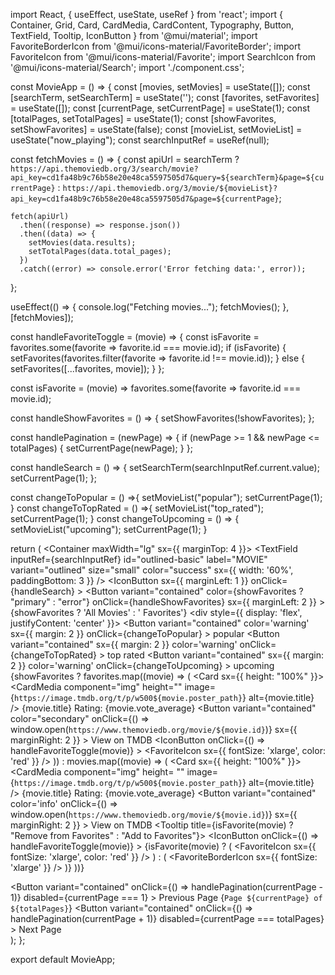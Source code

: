 import React, { useEffect, useState, useRef } from 'react';
import {
  Container,
  Grid,
  Card,
  CardMedia,
  CardContent,
  Typography,
  Button,
  TextField,
  Tooltip,
  IconButton
} from '@mui/material';
import FavoriteBorderIcon from '@mui/icons-material/FavoriteBorder';
import FavoriteIcon from '@mui/icons-material/Favorite';
import SearchIcon from '@mui/icons-material/Search';
import './component.css';

const MovieApp = () => {
  const [movies, setMovies] = useState([]);
  const [searchTerm, setSearchTerm] = useState('');
  const [favorites, setFavorites] = useState([]);
  const [currentPage, setCurrentPage] = useState(1);
  const [totalPages, setTotalPages] = useState(1);
  const [showFavorites, setShowFavorites] = useState(false);
  const [movieList, setMovieList] = useState("now_playing");
  const searchInputRef = useRef(null);

  const fetchMovies = () => {
    const apiUrl = searchTerm
      ? `https://api.themoviedb.org/3/search/movie?api_key=cd1fa48b9c76b58e20e48ca5597505d7&query=${searchTerm}&page=${currentPage}`
      : `https://api.themoviedb.org/3/movie/${movieList}?api_key=cd1fa48b9c76b58e20e48ca5597505d7&page=${currentPage}`;
      
    fetch(apiUrl)
      .then((response) => response.json())
      .then((data) => {
        setMovies(data.results);
        setTotalPages(data.total_pages);
      })
      .catch((error) => console.error('Error fetching data:', error));
  };

  useEffect(() => {
    console.log("Fetching movies...");
     fetchMovies(); 
  }, [fetchMovies]);

  const handleFavoriteToggle = (movie) => {
    const isFavorite = favorites.some(favorite => favorite.id === movie.id);
    if (isFavorite) {
      setFavorites(favorites.filter(favorite => favorite.id !== movie.id));
    } else {
      setFavorites([...favorites, movie]);
    }
  };

  const isFavorite = (movie) => favorites.some(favorite => favorite.id === movie.id);

  const handleShowFavorites = () => {
    setShowFavorites(!showFavorites);
  };

  const handlePagination = (newPage) => {
    if (newPage >= 1 && newPage <= totalPages) {
      setCurrentPage(newPage);
    }
  };

  const handleSearch = () => {
    setSearchTerm(searchInputRef.current.value);
    setCurrentPage(1);
  };
  
  const changeToPopular = () =>{
    setMovieList("popular");
    setCurrentPage(1);
  }
  const changeToTopRated = () =>{
    setMovieList("top_rated");
    setCurrentPage(1);
  }
  const changeToUpcoming = () => {
    setMovieList("upcoming");
    setCurrentPage(1);
  }

  return (
    <Container maxWidth="lg" sx={{ marginTop: 4 }}>
      <TextField
        inputRef={searchInputRef}
        id="outlined-basic"
        label="MOVIE"
        variant="outlined"
        size="small"
        color="success"
        sx={{ width: '60%', paddingBottom: 3 }}
      />
      <IconButton
        sx={{ marginLeft: 1 }}
        onClick={handleSearch}
      >
        <SearchIcon />
      </IconButton>
      <Button
        variant="contained"
        color={showFavorites ? "primary" : "error"}
        onClick={handleShowFavorites}
        sx={{ marginLeft: 2 }}
      >
        {showFavorites ? 'All Movies' : ' Favorites'}
      </Button>
      <div style={{ display: 'flex', justifyContent: 'center' }}>
        <Button
          variant="contained"
          color='warning'
          sx={{ margin: 2 }}
          onClick={changeToPopular}
        >
          popular
        </Button>
        <Button
          variant="contained"
          sx={{ margin: 2 }}
          color='warning'
          onClick={changeToTopRated}
        >
          top rated
        </Button>
        <Button
          variant="contained"
          sx={{ margin: 2 }}
          color='warning'
          onClick={changeToUpcoming}
        >
          upcoming
        </Button>
      </div>
      <Grid container spacing={3}>
        {showFavorites
          ? favorites.map((movie) => (
            <Grid item key={movie.id} xs={12} sm={6} md={4}>
              <Card sx={{ height: "100%"  }}>
                <CardMedia
                  component="img"
                  height=""
                  image={`https://image.tmdb.org/t/p/w500${movie.poster_path}`}
                  alt={movie.title}
                />
                <CardContent>
                  <Typography variant="h6" component="div">
                    {movie.title}
                  </Typography>
                  <Typography variant="body2" color="text.secondary">
                    Rating: {movie.vote_average}
                  </Typography>
                  <Button
                    variant="contained"
                    color="secondary"
                    onClick={() => window.open(`https://www.themoviedb.org/movie/${movie.id}`)}
                    sx={{ marginRight: 2 }}
                  >
                    View on TMDB
                  </Button>
                  <Tooltip title="Remove from Favorites">
                    <IconButton
                      onClick={() => handleFavoriteToggle(movie)}
                    >
                      <FavoriteIcon sx={{ fontSize: 'xlarge', color: 'red' }} />
                    </IconButton>
                  </Tooltip>
                </CardContent>
              </Card>
            </Grid>
          ))
          : movies.map((movie) => (
            <Grid item key={movie.id} xs={12} sm={6} md={4}>
              <Card sx={{ height: "100%"  }}>
                <CardMedia
                  component="img"
                  height= ""
                  image={`https://image.tmdb.org/t/p/w500${movie.poster_path}`}
                  alt={movie.title}
                />
                <CardContent>
                  <Typography variant="h6" component="div">
                    {movie.title}
                  </Typography>
                  <Typography variant="body2" color="text.secondary">
                    Rating: {movie.vote_average}
                  </Typography>
                  <Button
                    variant="contained"
                    color='info'
                    onClick={() => window.open(`https://www.themoviedb.org/movie/${movie.id}`)}
                    sx={{ marginRight: 2  }}
                  >
                    View on TMDB
                  </Button>
                  <Tooltip title={isFavorite(movie) ? "Remove from Favorites" : "Add to Favorites"}>
                    <IconButton
                      onClick={() => handleFavoriteToggle(movie)}
                    >
                      {isFavorite(movie) ? (
                        <FavoriteIcon sx={{ fontSize: 'xlarge', color: 'red' }} />
                      ) : (
                        <FavoriteBorderIcon sx={{ fontSize: 'xlarge' }} />
                      )}
                    </IconButton>
                  </Tooltip>
                </CardContent>
              </Card>
            </Grid>
          ))}
      </Grid>
      <div>
        <Button
          variant="contained"
          onClick={() => handlePagination(currentPage - 1)}
          disabled={currentPage === 1}
        >
          Previous Page
        </Button>
        <span className='paging'>{`Page ${currentPage} of ${totalPages}`}</span>
        <Button
          variant="contained"
          onClick={() => handlePagination(currentPage + 1)}
          disabled={currentPage === totalPages}
        >
          Next Page
        </Button>
      </div>
    </Container>
  );
};

export default MovieApp;
